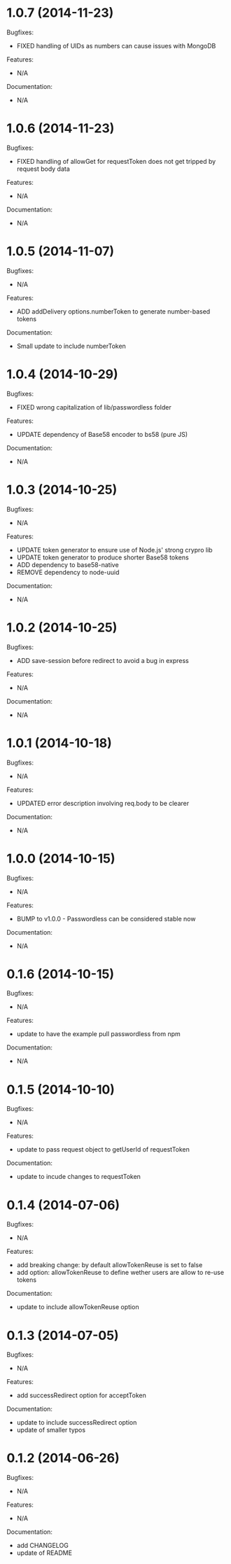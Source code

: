 # 1.0.7 (2014-11-23)

Bugfixes:
- FIXED handling of UIDs as numbers can cause issues with MongoDB

Features:
- N/A

Documentation:
- N/A

# 1.0.6 (2014-11-23)

Bugfixes:
- FIXED handling of allowGet for requestToken does not get tripped by request body data

Features:
- N/A

Documentation:
- N/A

# 1.0.5 (2014-11-07)

Bugfixes:
- N/A

Features:
- ADD addDelivery options.numberToken to generate number-based tokens

Documentation:
- Small update to include numberToken

# 1.0.4 (2014-10-29)

Bugfixes:
- FIXED wrong capitalization of lib/passwordless folder

Features:
- UPDATE dependency of Base58 encoder to bs58 (pure JS)

Documentation:
- N/A

# 1.0.3 (2014-10-25)

Bugfixes:
- N/A

Features:
- UPDATE token generator to ensure use of Node.js' strong crypro lib
- UPDATE token generator to produce shorter Base58 tokens
- ADD dependency to base58-native
- REMOVE dependency to node-uuid

Documentation:
- N/A

# 1.0.2 (2014-10-25)

Bugfixes:
- ADD save-session before redirect to avoid a bug in express

Features:
- N/A

Documentation:
- N/A

# 1.0.1 (2014-10-18)

Bugfixes:
- N/A

Features:
- UPDATED error description involving req.body to be clearer

Documentation:
- N/A

# 1.0.0 (2014-10-15)

Bugfixes:
- N/A

Features:
- BUMP to v1.0.0 - Passwordless can be considered stable now

Documentation:
- N/A

# 0.1.6 (2014-10-15)

Bugfixes:
- N/A

Features:
- update to have the example pull passwordless from npm

Documentation:
- N/A

# 0.1.5 (2014-10-10)

Bugfixes:
- N/A

Features:
- update to pass request object to getUserId of requestToken

Documentation:
- update to incude changes to requestToken

# 0.1.4 (2014-07-06)

Bugfixes:
- N/A

Features:
- add breaking change: by default allowTokenReuse is set to false
- add option: allowTokenReuse to define wether users are allow to re-use tokens

Documentation:
- update to include allowTokenReuse option

# 0.1.3 (2014-07-05)

Bugfixes:
- N/A

Features:
- add successRedirect option for acceptToken

Documentation:
- update to include successRedirect option
- update of smaller typos

# 0.1.2 (2014-06-26)

Bugfixes:
- N/A

Features:
- N/A

Documentation:
- add CHANGELOG
- update of README